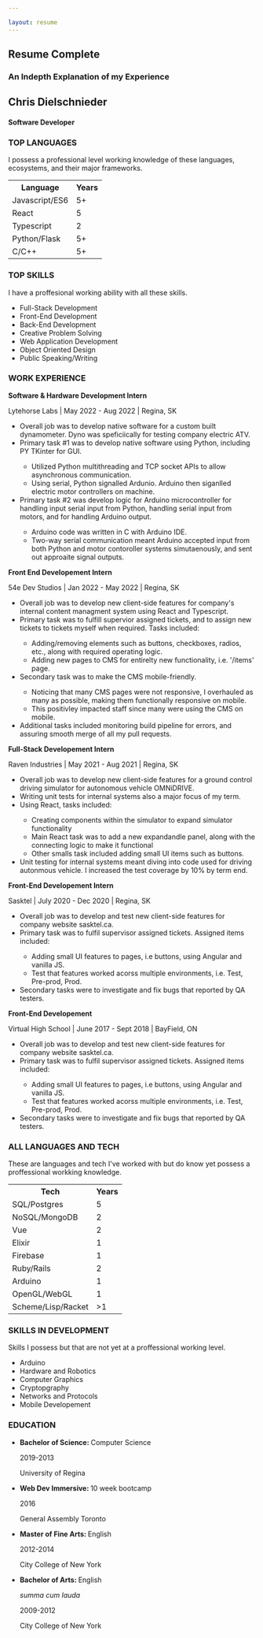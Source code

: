 ```yaml
---

layout: resume  
---
```

<h2 id="complete-resume-h2" class="resume-header complete-resume-header" >Resume Complete</h2>
<h3 id="complete-resume-h3"  class="resume-header complete-resume-header">An Indepth Explanation of my Experience</h3>
<section class="resume-container resume-complete">
    <div class="resume-title">
        <h2>Chris Dielschnieder</h2>
        <h4>Software Developer</h4>
    </div>
    <div id="resume-Languages">
        <h3>TOP LANGUAGES</h3>
        <p class="description">I possess a professional level working knowledge of these languages, ecosystems, and their major frameworks.</p>
        <table>
            <tr>
                <th>Language</th>
                <th>Years</th>
            </tr>
            <tr>
                <td>Javascript/ES6</td>
                <td>5+</td>
            </tr>
            <tr>
                <td>React</td>
                <td>5</td>
            </tr>
            <tr>
                <td>Typescript</td>
                <td>2</td>
            </tr>
            <tr>
                <td>Python/Flask</td>
                <td>5+</td>
            </tr>
            <tr>
                <td>C/C++</td>
                <td>5+</td>
            </tr>
        </table>
    </div>
    <div id="top-skills">
        <h3>TOP SKILLS</h3>
        <p class="description">I have a proffesional working ability with all these skills. </p>
        <ul>
            <li>Full-Stack Development</li>
            <li>Front-End Development</li>
            <li>Back-End Development</li>
            <li>Creative Problem Solving</li>
            <li>Web Application Development</li>
            <li>Object Oriented Design</li>
            <li>Public Speaking/Writing</li>
        </ul>
    </div>
    <div id="work-experience">
        <h3>WORK EXPERIENCE</h3>
        <div class="job-detail">
            <p><strong>Software & Hardware Development Intern</strong></p>
            <p>Lytehorse Labs | May 2022 - Aug 2022 | Regina, SK</p>
            <ul>
                <li>Overall job was to develop native software for a custom built dynamometer. Dyno was speficiically for testing company electric ATV.</li>
                <li>Primary task #1 was to develop native software using Python, including PY TKinter for GUI.</li>
                <ul>
                <li> Utilized Python multithreading and TCP socket APIs to allow asynchronous communication.</li>
                <li>Using serial, Python signalled Ardunio. Arduino then siganlled electric motor controllers on machine.</li>
                </ul>
                <li>Primary task #2 was develop logic for Arduino microcontroller for handling input serial input from Python, handling serial input from motors, and for handling Arduino output.</li>
                <ul>
                <li>Arduino code was written in C with Arduino IDE.</li>
                <li>Two-way serial communication meant Arduino accepted input from both Python and motor contoroller systems simutaenously, and sent out approaite signal outputs.</li>
                </ul>
            </ul>
        </div>
        <div class="job-detail">
            <p><strong>Front End Developement Intern</strong></p>
            <p>54e Dev Studios | Jan 2022 - May 2022 | Regina, SK</p>
            <ul>
                <li>Overall job was to develop new client-side features for company's internal content managment system using React and Typescript.</li>
                <li>Primary task was to fulfill supervior assigned tickets, and to assign new tickets to tickets myself when required. Tasks included:</li>
                <ul>
                    <li>Adding/removing elements such as buttons, checkboxes, radios, etc., along with required operating logic.</li>
                    <li>Adding new pages to CMS for entirelty new functionality, i.e. '/items' page.</li>
                </ul>
                <li>Secondary task was to make the CMS mobile-friendly.</li>
                <ul>
                    <li>Noticing that many CMS pages were not responsive, I overhauled as many as possible, making them functionally responsive on mobile.</li>   
                    <li>This positivley impacted staff since many were using the CMS on mobile. 
                    </li>
                </ul>
                <li>Additional tasks included monitoring build pipeline for errors, and assuring smooth merge of all my pull requests.</li>
            </ul>
        </div>
        <div class="job-detail">
            <p><strong>Full-Stack Developement Intern</strong></p>
            <p>Raven Industries | May 2021 - Aug 2021 | Regina, SK</p>
            <ul>
                <li>Overall job was to develop new client-side features for a ground control driving simulator for autonomous vehicle OMNiDRIVE. </li>
                <li>Writing unit tests for internal systems also a major focus of my term.</li>
                <li>Using React, tasks included:</li>
                <ul>
                    <li>Creating components within the simulator to expand simulator functionality</li>
                    <li>Main React task was to add a new expandandle panel, along with the connecting logic to make it functional</li>
                    <li>Other smalls task included adding small UI items such as buttons.</li>
                </ul>
                <li>
                Unit testing for internal systems meant diving into code used for driving autonmous vehicle. I increased the test coverage by 10% by term end.
                </li>
            </ul>
        </div>
        <div class="job-detail">
            <p><strong>Front-End Developement Intern</strong></p>
            <p>Sasktel | July 2020 - Dec 2020 | Regina, SK</p>
            <ul>
                <li>Overall job was to develop and test new client-side features for company website sasktel.ca.</li>
                <li>Primary task was to fulfil supervisor assigned tickets. Assigned items included:</li>
                <ul>
                    <li>Adding small UI features to pages, i.e buttons, using Angular and vanilla JS.</li>
                    <li>Test that features worked acorss multiple environments, i.e. Test, Pre-prod, Prod.</li>
                </ul>
                <li>
                Secondary tasks were to investigate and fix bugs that reported by QA testers.
                </li>
            </ul>
        </div>
        <div class="job-detail">
            <p><strong>Front-End Developement</strong></p>
            <p>Virtual High School | June 2017 - Sept 2018 | BayField, ON</p>
            <ul>
                <li>Overall job was to develop and test new client-side features for company website sasktel.ca.</li>
                <li>Primary task was to fulfil supervisor assigned tickets. Assigned items included:</li>
                <ul>
                    <li>Adding small UI features to pages, i.e buttons, using Angular and vanilla JS.</li>
                    <li>Test that features worked acorss multiple environments, i.e. Test, Pre-prod, Prod.</li>
                </ul>
                <li>
                Secondary tasks were to investigate and fix bugs that reported by QA testers.
                </li>
            </ul>
        </div>
   </div>
        <div id="all-langs-tech">
            <h3>ALL LANGUAGES AND TECH</h3>
              <p class="description">These are languages and tech I've worked with but do know yet possess a proffessional workking knowledge.</p>
            <table>
                <tr>
                    <th>Tech</th>
                    <th>Years</th>
                </tr>
                <tr>
                    <td>SQL/Postgres</td>
                    <td>5</td>
                </tr>
                <tr>
                    <td>NoSQL/MongoDB</td>
                    <td>2</td>
                </tr>
                <tr>
                    <td>Vue</td>
                    <td>2</td>
                </tr>
                <tr>
                    <td>Elixir</td>
                    <td>1</td>
                </tr>
                <tr>
                    <td>Firebase</td>
                    <td>1</td>
                </tr>
                <tr>
                    <td>Ruby/Rails</td>
                    <td>2</td>
                </tr>
                <tr>
                    <td>Arduino</td>
                    <td>1</td>
                </tr>
                <tr>
                    <td>OpenGL/WebGL</td>
                    <td>1</td>
                </tr>
                <tr>
                    <td>Scheme/Lisp/Racket</td>
                    <td>>1</td>
                </tr>
            </table>
        </div>
        <div id="intermediate-skills">
            <h3>SKILLS IN DEVELOPMENT</h3>
           <p class="description">Skills I possess but that are not yet at a proffessional working level.</p>
            <ul>
                <li>Arduino</li>
                <li>Hardware and Robotics</li>
                <li>Computer Graphics</li>
                <li>Cryptopgraphy</li>
                <li>Networks and Protocols</li>
                <li>Mobile Developement</li>
            </ul>
        </div>
        <div id="education">
            <h3>EDUCATION</h3>
            <ul class="edu-items">
                <li class="edu-item">
                    <p>
                       <strong> Bachelor of Science: </strong> Computer Science
                    </p>
                    <p>
                        2019-2013
                    </p>
                    <p>
                        University of Regina
                    </p>
                </li>
                <li class="edu-item">
                    <p>
                       <strong> Web Dev Immersive: </strong> 10 week bootcamp
                    </p>
                    <p>2016</p>
                    <p>
                        General Assembly Toronto
                    </p>
                </li>
                <li class="edu-item">
                    <p>
                       <strong>  Master of Fine Arts: </strong> English
                    </p>
                    <p>2012-2014</p>
                    <p>
                        City College of New York
                    </p>
                </li>
                <li class="edu-item exclude">
                    <p>
                       <strong>  Bachelor of Arts: </strong> English
                    </p>
                    <i>
                    summa cum lauda
                    </i>
                    <p>2009-2012</p>
                    <p>
                        City College of New York
                    </p>
                </li>
            </ul>
        </div>
</section>
